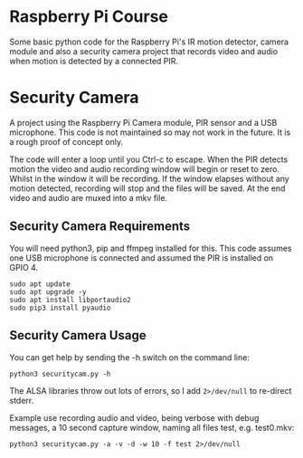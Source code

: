 # Raspberry Pi Course

Some basic python code for the Raspberry Pi's IR motion detector, camera module and also a security camera project that records video and audio when motion is detected by a connected PIR.

# Security Camera

A project using the Raspberry Pi Camera module, PIR sensor and a USB microphone. This code is not maintained so may not work in the future. It is a rough proof of concept only. 

The code will enter a loop until you Ctrl-c to escape. When the PIR detects motion the video and audio recording window will begin or reset to zero. Whilst in the window it will be recording. If the window elapses without any motion detected, recording will stop and the files will be saved. At the end video and audio are muxed into a mkv file.

## Security Camera Requirements

You will need python3, pip and ffmpeg installed for this. This code assumes one USB microphone is connected and assumed the PIR is installed on GPIO 4.

```
sudo apt update
sudo apt upgrade -y
sudo apt install libportaudio2
sudo pip3 install pyaudio
```

## Security Camera Usage

You can get help by sending the -h switch on the command line:

```
python3 securitycam.py -h
```

The ALSA libraries throw out lots of errors, so I add ```2>/dev/null``` to re-direct stderr.

Example use recording audio and video, being verbose with debug messages, a 10 second capture window, naming all files test, e.g. test0.mkv:

```
python3 securitycam.py -a -v -d -w 10 -f test 2>/dev/null
```
